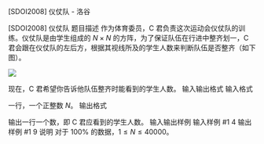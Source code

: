 



[SDOI2008] 仪仗队 - 洛谷














[SDOI2008] 仪仗队
题目描述
作为体育委员，C 君负责这次运动会仪仗队的训练。仪仗队是由学生组成的 $N \times N$ 的方阵，为了保证队伍在行进中整齐划一，C 君会跟在仪仗队的左后方，根据其视线所及的学生人数来判断队伍是否整齐（如下图）。

![](https://cdn.luogu.com.cn/upload/pic/1149.png)

现在，C 君希望你告诉他队伍整齐时能看到的学生人数。
输入输出格式
输入格式

一行，一个正整数 $N$。
输出格式

输出一行一个数，即 C 君应看到的学生人数。
输入输出样例
输入样例 #1
4
输出样例 #1
9
说明
对于 $100 \%$ 的数据，$1 \le N \le 40000$。






